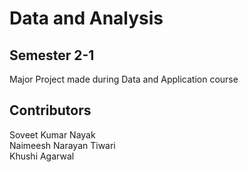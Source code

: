 # Data and Analysis
## Semester 2-1
Major Project made during Data and Application course

## Contributors
Soveet Kumar Nayak   
Naimeesh Narayan Tiwari   
Khushi Agarwal     

